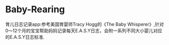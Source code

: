 # Baby-Rearing
育儿日志记录app:参考美国育婴师Tracy Hogg的《The Baby Whisperer》,针对0～12个月的宝宝帮助妈妈记录每天E.A.S.Y日志，会附一系列不同大小婴儿对应的E.A.S.Y日志标准.
